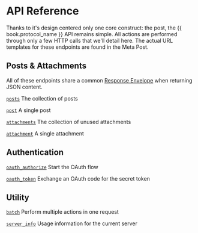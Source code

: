 # API Reference

Thanks to it's design centered only one core construct: the post, the {{ book.protocol_name }} API remains simple. All actions are performed through only a few HTTP calls that we'll detail here. The actual URL templates for these endpoints are found in the Meta Post.

## Posts & Attachments

All of these endpoints share a common [Response Envelope](https://www.gitbook.com/book/campr/api/edit#) when returning JSON content.

[`posts`](/api-reference/posts.md) The collection of posts

[`post`](/post) A single post

[`attachments`](/attachments) The collection of unused attachments

[`attachment`](/attachment) A single attachment

## Authentication

[`oauth_authorize`](/oauth_authorize) Start the OAuth flow

[`oauth_token`](/oauth_token) Exchange an OAuth code for the secret token

## Utility

[`batch`](/batch) Perform multiple actions in one request

[`server_info`](/server_info) Usage information for the current server

